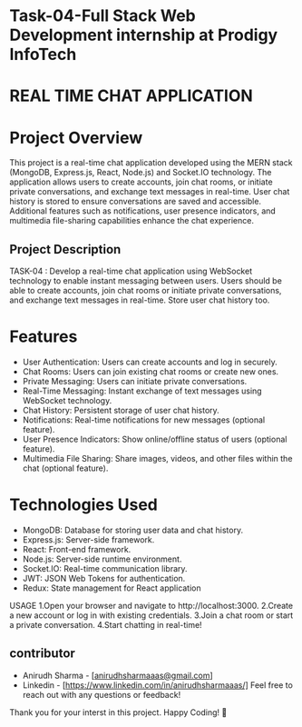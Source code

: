 # Task-04-Full Stack Web Development internship at Prodigy InfoTech 
# REAL TIME CHAT APPLICATION

# Project Overview
This project is a real-time chat application developed using the MERN stack (MongoDB, Express.js, React, Node.js) and Socket.IO technology. The application allows users to create accounts, join chat rooms, or initiate private conversations, and exchange text messages in real-time. User chat history is stored to ensure conversations are saved and accessible. Additional features such as notifications, user presence indicators, and multimedia file-sharing capabilities enhance the chat experience.

## Project Description
TASK-04 : Develop a real-time chat application using WebSocket technology to enable instant messaging between users. Users should be able to create accounts, join chat rooms or initiate private conversations, and exchange text messages in real-time. Store user chat history too.  


# Features
* User Authentication: Users can create accounts and log in securely.
* Chat Rooms: Users can join existing chat rooms or create new ones.
* Private Messaging: Users can initiate private conversations.
* Real-Time Messaging: Instant exchange of text messages using WebSocket technology.
* Chat History: Persistent storage of user chat history.
* Notifications: Real-time notifications for new messages (optional feature).
* User Presence Indicators: Show online/offline status of users (optional feature).
* Multimedia File Sharing: Share images, videos, and other files within the chat (optional feature).

# Technologies Used

* MongoDB: Database for storing user data and chat history.
* Express.js: Server-side framework.
* React: Front-end framework.
* Node.js: Server-side runtime environment.
* Socket.IO: Real-time communication library.
* JWT: JSON Web Tokens for authentication.
* Redux: State management for React application

USAGE
1.Open your browser and navigate to http://localhost:3000.
2.Create a new account or log in with existing credentials.
3.Join a chat room or start a private conversation.
4.Start chatting in real-time!


## contributor
* Anirudh Sharma - [anirudhsharmaaas@gmail.com]
* Linkedin - [https://www.linkedin.com/in/anirudhsharmaaas/]
Feel free to reach out with any questions or feedback!


Thank you for your interst in this project.
Happy Coding! 🥳
